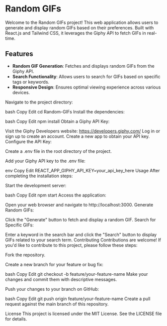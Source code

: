 # Random GIFs

Welcome to the Random GIFs project! This web application allows users to generate and display random GIFs based on their preferences. Built with React.js and Tailwind CSS, it leverages the Giphy API to fetch GIFs in real-time.

## Features

- **Random GIF Generation**: Fetches and displays random GIFs from the Giphy API.
- **Search Functionality**: Allows users to search for GIFs based on specific tags or keywords.
- **Responsive Design**: Ensures optimal viewing experience across various devices.

Navigate to the project directory:

bash
Copy
Edit
cd Random-GIFs
Install the dependencies:

bash
Copy
Edit
npm install
Obtain a Giphy API Key:

Visit the Giphy Developers website: https://developers.giphy.com/
Log in or sign up to create an account.
Create a new app to obtain your API key.
Configure the API Key:

Create a .env file in the root directory of the project.

Add your Giphy API key to the .env file:

env
Copy
Edit
REACT_APP_GIPHY_API_KEY=your_api_key_here
Usage
After completing the installation steps:

Start the development server:

bash
Copy
Edit
npm start
Access the application:

Open your web browser and navigate to http://localhost:3000.
Generate Random GIFs:

Click the "Generate" button to fetch and display a random GIF.
Search for Specific GIFs:

Enter a keyword in the search bar and click the "Search" button to display GIFs related to your search term.
Contributing
Contributions are welcome! If you'd like to contribute to this project, please follow these steps:

Fork the repository.

Create a new branch for your feature or bug fix:

bash
Copy
Edit
git checkout -b feature/your-feature-name
Make your changes and commit them with descriptive messages.

Push your changes to your branch on GitHub:

bash
Copy
Edit
git push origin feature/your-feature-name
Create a pull request against the main branch of this repository.

License
This project is licensed under the MIT License. See the LICENSE file for details.

